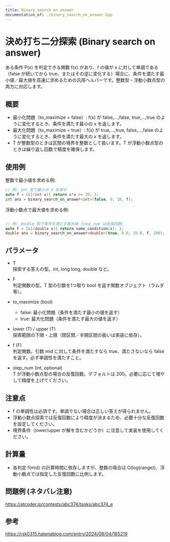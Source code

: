 ```yaml
---
title: Binary search on answer
documentation_of: ./binary_search_on_answer.hpp
---
```


# 決め打ち二分探索 (Binary search on answer)

ある条件 P(x) を判定できる関数 f(x) があり、f の値が x に対して単調である（false が続いてから true、またはその逆に変化する）場合に、条件を満たす最小値／最大値を高速に求めるための汎用ヘルパーです。整数型・浮動小数点型の両方に対応します。

## 概要

- 最小化問題（to_maximize = false）: f(x) が false,...,false, true,...,true のように変化するとき、条件を満たす最小の x を返します。  
- 最大化問題（to_maximize = true）: f(x) が true,...,true, false,...,false のように変化するとき、条件を満たす最大の x を返します。  
- T が整数型のときは区間の境界を整数として扱います。T が浮動小数点型のときは繰り返し回数で精度を確保します。

## 使用例

整数で最小値を求める例:
```cpp
// 例: int 型で最小の x を探す
auto f = [&](int x){ return x*x >= 20; };
int ans = binary_search_on_answer<int>(false, 0, 10, f);
```

浮動小数点で最大値を求める例:
```cpp

// 例: double 型で条件を満たす最大値（step_num は反復回数）
auto f = [&](double x){ return some_condition(x); };
double ans = binary_search_on_answer<double>(true, 0.0, 10.0, f, 200);
```

## パラメータ

- T  
  探索する答えの型。int, long long, double など。

- F  
  判定関数の型。T 型の引数を1つ取り bool を返す関数オブジェクト（ラムダ等）。

- to_maximize (bool)  
  - false: 最小化問題（条件を満たす最小の値を返す）  
  - true: 最大化問題（条件を満たす最大の値を返す）

- lower (T) / upper (T)  
  探索範囲の下限・上限（閉区間／半開区間の扱いは実装に依存）。

- f (F)  
  判定関数。引数 mid に対して条件を満たすなら true、満たさないなら false を返す。必ず単調性を満たすこと。

- step_num (int, optional)  
  T が浮動小数点型の場合の反復回数。デフォルトは 200。必要に応じて増やして精度を上げてください。

## 注意点

- f の単調性は必須です。単調でない場合は正しい答えが得られません。  
- 浮動小数点探索では反復回数により精度が決まるため、必要十分な反復回数を設定してください。  
- 境界条件（lower/upper が解を含むかどうか）に注意して実装を使用してください。

## 計算量

- 各判定 f(mid) の計算時間に依存しますが、整数の場合は O(log(range))、浮動小数点では指定した反復回数に比例します。


## 問題例 (ネタバレ注意)

https://atcoder.jp/contests/abc374/tasks/abc374_e


## 参考

https://rsk0315.hatenablog.com/entry/2024/08/04/185219